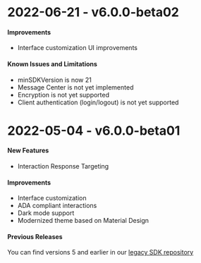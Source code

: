 # 2022-06-21 - v6.0.0-beta02

#### Improvements
* Interface customization UI improvements

#### Known Issues and Limitations
* minSDKVersion is now 21
* Message Center is not yet implemented
* Encryption is not yet supported
* Client authentication (login/logout) is not yet supported

# 2022-05-04 - v6.0.0-beta01

#### New Features
* Interaction Response Targeting

#### Improvements
* Interface customization
* ADA compliant interactions
* Dark mode support
* Modernized theme based on Material Design

#### Previous Releases
You can find versions 5 and earlier in our [legacy SDK repository](https://github.com/apptentive/apptentive-android)
